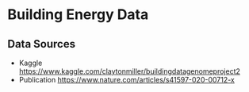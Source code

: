 # Building Energy Data

## Data Sources

* Kaggle https://www.kaggle.com/claytonmiller/buildingdatagenomeproject2
* Publication https://www.nature.com/articles/s41597-020-00712-x
